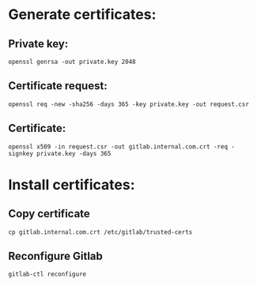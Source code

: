 # Generate certificates:
## Private key:
```
openssl genrsa -out private.key 2048
```
## Certificate request:
```
openssl req -new -sha256 -days 365 -key private.key -out request.csr
```
## Certificate:
```
openssl x509 -in request.csr -out gitlab.internal.com.crt -req -signkey private.key -days 365
```

# Install certificates:
## Copy certificate
```
cp gitlab.internal.com.crt /etc/gitlab/trusted-certs
```
## Reconfigure Gitlab
```
gitlab-ctl reconfigure
```
